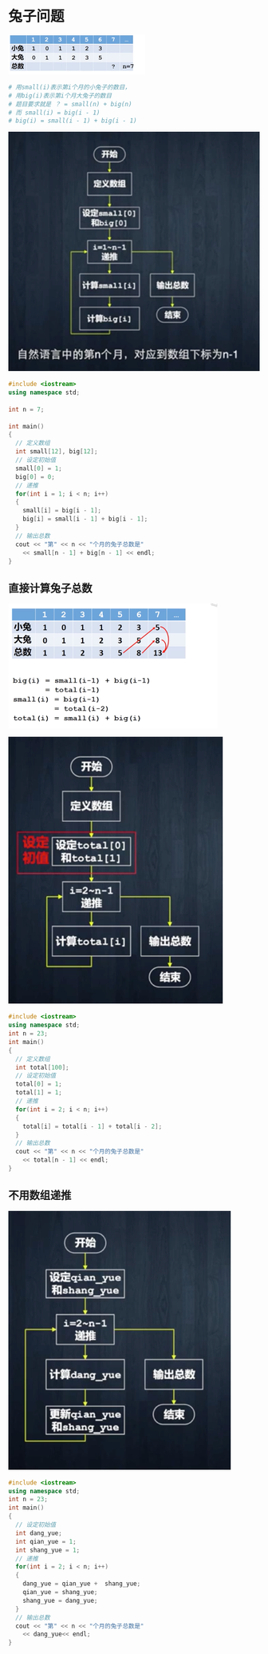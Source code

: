 # 兔子问题

![image-20201118102346706](12-%E5%85%94%E5%AD%90%E9%97%AE%E9%A2%98/image-20201118102346706.png)

```bash
# 用small(i)表示第i个月的小兔子的数目，
# 用big(i)表示第i个月大兔子的数目
# 题目要求就是 ？ = small(n) + big(n)
# 而 small(i) = big(i - 1)
# big(i) = small(i - 1) + big(i - 1)
```

![12-%E5%85%94%E5%AD%90%E9%97%AE%E9%A2%98/image-20201118103009198.png](12-%E5%85%94%E5%AD%90%E9%97%AE%E9%A2%98/image-20201118103009198.png)

```c++
#include <iostream>
using namespace std;

int n = 7;

int main()
{
  // 定义数组
  int small[12], big[12];
  // 设定初始值
  small[0] = 1;
  big[0] = 0;
  // 递推
  for(int i = 1; i < n; i++)
  {
    small[i] = big[i - 1];
    big[i] = small[i - 1] + big[i - 1];
  }
  // 输出总数
  cout << "第" << n << "个月的兔子总数是"
    << small[n - 1] + big[n - 1] << endl;
}
```

## 直接计算兔子总数

![image-20201118104341509](12-%E5%85%94%E5%AD%90%E9%97%AE%E9%A2%98/image-20201118104341509.png)

![image-20201118104406298](12-%E5%85%94%E5%AD%90%E9%97%AE%E9%A2%98/image-20201118104406298.png)

```c++
#include <iostream>
using namespace std;
int n = 23;
int main()
{
  // 定义数组
  int total[100];
  // 设定初始值
  total[0] = 1;
  total[1] = 1;
  // 递推
  for(int i = 2; i < n; i++)
  {
    total[i] = total[i - 1] + total[i - 2];
  }
  // 输出总数
  cout << "第" << n << "个月的兔子总数是"
    << total[n - 1] << endl;
}
```

## 不用数组递推

![image-20201118105013415](12-%E5%85%94%E5%AD%90%E9%97%AE%E9%A2%98/image-20201118105013415.png)

```c++
#include <iostream>
using namespace std;
int n = 23;
int main()
{
  // 设定初始值
  int dang_yue;
  int qian_yue = 1;
  int shang_yue = 1;
  // 递推
  for(int i = 2; i < n; i++)
  {
    dang_yue = qian_yue +  shang_yue;
    qian_yue = shang_yue;
    shang_yue = dang_yue;
  }
  // 输出总数
  cout << "第" << n << "个月的兔子总数是"
    << dang_yue<< endl;
}
```

